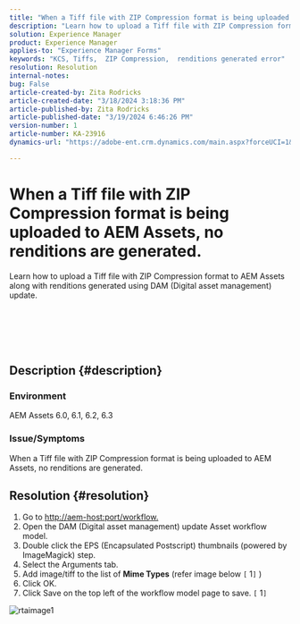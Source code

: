 ```yaml
---
title: "When a Tiff file with ZIP Compression format is being uploaded to AEM Assets, no renditions are generated."
description: "Learn how to upload a Tiff file with ZIP Compression format to AEM Assets along with renditions generated."
solution: Experience Manager
product: Experience Manager
applies-to: "Experience Manager Forms"
keywords: "KCS, Tiffs,  ZIP Compression,  renditions generated error"
resolution: Resolution
internal-notes: 
bug: False
article-created-by: Zita Rodricks
article-created-date: "3/18/2024 3:18:36 PM"
article-published-by: Zita Rodricks
article-published-date: "3/19/2024 6:46:26 PM"
version-number: 1
article-number: KA-23916
dynamics-url: "https://adobe-ent.crm.dynamics.com/main.aspx?forceUCI=1&pagetype=entityrecord&etn=knowledgearticle&id=9b0508c6-3ae5-ee11-904d-6045bd006079"

---
```

# When a Tiff file with ZIP Compression format is being uploaded to AEM Assets, no renditions are generated.

Learn how to upload a Tiff file with ZIP Compression format to AEM Assets along with renditions generated using DAM (Digital asset management) update.<br><br><br><br> <br><br>
## Description {#description}


### Environment

AEM Assets 6.0, 6.1, 6.2, 6.3

### Issue/Symptoms

When a Tiff file with ZIP Compression format is being uploaded to AEM Assets, no renditions are generated.


## Resolution {#resolution}


1. Go to [http://aem-host:port/workflow.](http://aem-host:port/workflow.)
2. Open the DAM (Digital asset management) update Asset workflow model.
3. Double click the EPS (Encapsulated Postscript) thumbnails (powered by ImageMagick) step.
4. Select the Arguments tab.
5. Add image/tiff to the list of <b>Mime Types</b> (refer image below `[` 1`]` )
6. Click OK.
7. Click Save on the top left of the workflow model page to save. `[` 1`]`


![rtaimage1](https://helpx.adobe.com/content/dam/help/en/experience-manager/kb/Tiffs-with-ZIP-Compression-do-not-get-renditions-generated-AEM-Assets/jcr%3acontent/main-pars/procedure/proc_par/step_4/step_par/image/rtaimage1.png)
